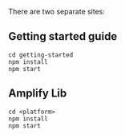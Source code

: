 There are two separate sites:

## Getting started guide
```
cd getting-started
npm install
npm start
```

## Amplify Lib
```
cd <platform>
npm install
npm start
```


